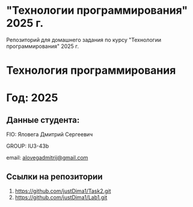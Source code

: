
# "Технологии программирования" 2025 г.
Репозиторий для домашнего задания по курсу "Технологии программирования" 2025 г.

# Технология программирования
# Год: 2025

## Данные студента:

FIO: Яловега Дмитрий Сергеевич

GROUP: IU3-43b

email: alovegadmitrij@gmail.com

## Ссылки на репозитории

1. https://github.com/justDima1/Task2.git
2. https://github.com/justDima1/Lab1.git